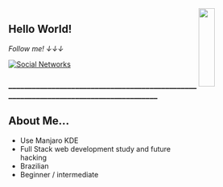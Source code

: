<a href="https://gifer.com/en/Dtf">
  <img align="right" src="https://bestanimations.com/media/dancers/694962750funny-dance-dancing-animated-gif-image-26.gif" width=25% height=20% />
</a>

## Hello World! 

<i display="inline-block">Follow me! ↓↓↓</i>

[![Social Networks](https://img.shields.io/badge/Social-Networks-green)](https://linktr.ee/jaulin) 

<h3 display="inline-block">______________________________________________________________________________________</h3>

 
## About Me...
- Use Manjaro KDE
- Full Stack web development study and future hacking
- Brazilian 
- Beginner / intermediate


